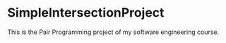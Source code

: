# SimpleIntersectionProject
This is the Pair Programming project of my software engineering course.
